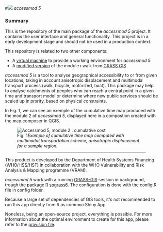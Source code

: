 #![](https://raw.githubusercontent.com/fxi/accessModShiny/master/www/logo/icons/logo24x24.png) _accessmod 5_

### Summary 

This is the repository of the main package of the _accessmod 5_ project. It contains the user interface and general functionality. This project is in a early development stage and should not be used in a production context.

This repository is related to two other components:

* A [virtual machine](https://github.com/fxi/accessmodServer) to provide a working environment for _accessmod 5_
* A [modified version](https://github.com/fxi/rWalkAccessmod)  of the module r.walk from [GRASS GIS](grass.osgeo.org/grass70)


_accessmod 5_ is a tool to analyse geographical accessibility to or from given locations, taking in account anisotropic displacement and multimodal transport process (walk, bicycle, motorized, boat). This package may help to analyse catchments of peoples who can reach a central point in a given time and transport model or determine where new public services should be scaled up in prority, based on physical constraints.

In Fig. 1, we can see an exemple of the cumulative time map produced with the module 2 of _accessmod 5_, displayed here in a compostion created with the map composer in QGIS.


<figure>
<img src="https://raw.githubusercontent.com/wiki/fxi/accessModShiny/img/anisoCumulativeCostSample.jpg" alt="Accessmod 5, module 2 : cumulative cost">
</a>
<figcaption>
Fig. 1<em>Example of cumulative time map computed with multimodal transportation scheme, anisotropic displacement for a sample region.</em>
<hr>
</figcaption>
</figure>

This product is developed by the Department of Health Systems Financing (WHO/HSS/HSF) in collaboration with the WHO Vulnerability and Risk Analysis & Mapping programme (VRAM).

_accessmod 5_ work with a running [GRASS-GIS](http://grass.osgeo.org/grass7/) session in background, trough the package [R](http://cran.r-project.org/) [spgrass6](http://cran.r-project.org/web/packages/spgrass6/). The configuration is done with the config.R file in config folder.

Because a large set of dependencies of GIS tools, it's not recommended to run this app directly from R as common Shiny App. 

Noneless, being an open-source project, everything is possible. For more information about the optimal environment to create for this app, please refer to the [provision file](https://raw.githubusercontent.com/fxi/accessmodServer/master/provision.sh).
